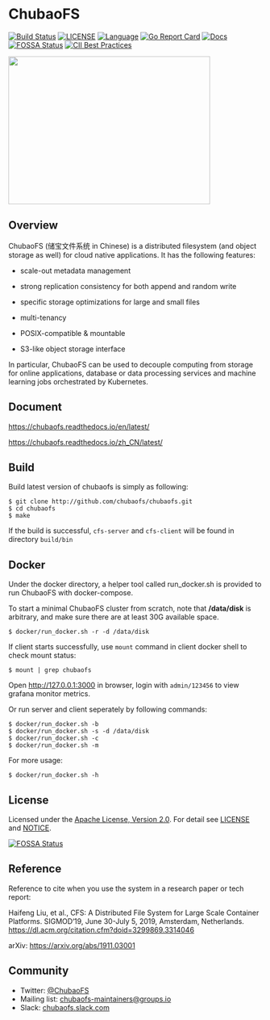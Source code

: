 # ChubaoFS

[![Build Status](https://travis-ci.org/chubaofs/chubaofs.svg?branch=master)](https://travis-ci.org/chubaofs/chubaofs)
[![LICENSE](https://img.shields.io/github/license/chubaofs/chubaofs.svg)](https://github.com/chubaofs/chubaofs/blob/master/LICENSE)
[![Language](https://img.shields.io/badge/Language-Go-blue.svg)](https://golang.org/)
[![Go Report Card](https://goreportcard.com/badge/github.com/chubaofs/chubaofs)](https://goreportcard.com/report/github.com/chubaofs/chubaofs)
[![Docs](https://readthedocs.org/projects/chubaofs/badge/?version=latest)](https://chubaofs.readthedocs.io/en/latest/?badge=latest)
[![FOSSA Status](https://app.fossa.io/api/projects/git%2Bgithub.com%2Fchubaofs%2Fcfs.svg?type=shield)](https://app.fossa.io/projects/git%2Bgithub.com%2Fchubaofs%2Fcfs?ref=badge_shield)
[![CII Best Practices](https://bestpractices.coreinfrastructure.org/projects/2761/badge)](https://bestpractices.coreinfrastructure.org/projects/2761)

<img src="https://user-images.githubusercontent.com/47099843/55525970-bf53d880-56c5-11e9-8c28-55d208859824.png" width="400" height="293" />


## Overview

ChubaoFS (储宝文件系统 in Chinese) is a distributed filesystem (and object storage as well) for cloud native applications. It has the following features:

* scale-out metadata management

* strong replication consistency for both append and random write

* specific storage optimizations for large and small files

* multi-tenancy

* POSIX-compatible & mountable

* S3-like object storage interface

In particular, ChubaoFS can be used to decouple computing from storage for online applications, database or data processing services and machine learning jobs orchestrated by Kubernetes. 


## Document

https://chubaofs.readthedocs.io/en/latest/

https://chubaofs.readthedocs.io/zh_CN/latest/


## Build

Build latest version of chubaofs is simply as following:

```
$ git clone http://github.com/chubaofs/chubaofs.git
$ cd chubaofs
$ make
```

If the build is successful, `cfs-server` and `cfs-client` will be found in directory `build/bin`


## Docker

Under the docker directory, a helper tool called run_docker.sh is provided to run ChubaoFS with docker-compose.

To start a minimal ChubaoFS cluster from scratch, note that **/data/disk** is arbitrary, and make sure there are at least 30G available space.

```
$ docker/run_docker.sh -r -d /data/disk
```

If client starts successfully, use `mount` command in client docker shell to check mount status:

```
$ mount | grep chubaofs
```

Open http://127.0.0.1:3000 in browser, login with `admin/123456` to view grafana monitor metrics.

Or run server and client seperately by following commands:

```
$ docker/run_docker.sh -b
$ docker/run_docker.sh -s -d /data/disk
$ docker/run_docker.sh -c
$ docker/run_docker.sh -m
```

For more usage:

```
$ docker/run_docker.sh -h
```


## License

Licensed under the [Apache License, Version 2.0](http://www.apache.org/licenses/LICENSE-2.0).
For detail see [LICENSE](LICENSE) and [NOTICE](NOTICE).

[![FOSSA Status](https://app.fossa.io/api/projects/git%2Bgithub.com%2Fchubaofs%2Fcfs.svg?type=large)](https://app.fossa.io/projects/git%2Bgithub.com%2Fchubaofs%2Fcfs?ref=badge_large)


## Reference

Reference to cite when you use the system in a research paper or tech report: 

Haifeng Liu, et al., CFS: A Distributed File System for Large Scale Container Platforms. SIGMOD‘19, June 30-July 5, 2019, Amsterdam, Netherlands. https://dl.acm.org/citation.cfm?doid=3299869.3314046

arXiv: https://arxiv.org/abs/1911.03001


## Community

* Twitter: [@ChubaoFS](https://twitter.com/ChubaoFS)
* Mailing list: chubaofs-maintainers@groups.io 
* Slack: [chubaofs.slack.com](https://chubaofs.slack.com/)


